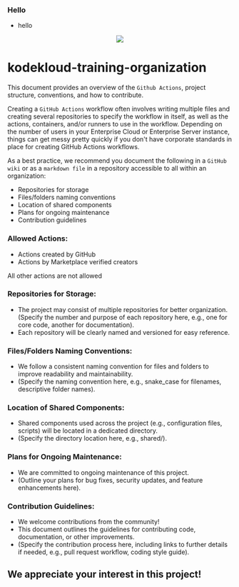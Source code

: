### Hello
 - hello

<p align="center">
    <img src="https://github.com/kk-org2/.github/assets/28925814/93b41673-b584-4260-a937-8ec6281b10ee" />
</p>

# kodekloud-training-organization
This document provides an overview of the `Github Actions`, project structure, conventions, and how to contribute.

Creating a `GitHub Actions` workflow often involves writing multiple files and creating several repositories to specify the workflow in itself, as well as the actions, containers, and/or runners to use in the workflow. Depending on the number of users in your Enterprise Cloud or Enterprise Server instance, things can get messy pretty quickly if you don't have corporate standards in place for creating GitHub Actions workflows.

As a best practice, we recommend you document the following in a `GitHub wiki` or as a `markdown file` in a repository accessible to all within an organization:
- Repositories for storage
- Files/folders naming conventions
- Location of shared components
- Plans for ongoing maintenance
- Contribution guidelines

### Allowed Actions:
- Actions created by GitHub
- Actions by Marketplace verified creators

All other actions are not allowed

### Repositories for Storage:
- The project may consist of multiple repositories for better organization. (Specify the number and purpose of each repository here, e.g., one for core code, another for documentation).
- Each repository will be clearly named and versioned for easy reference.

### Files/Folders Naming Conventions:
- We follow a consistent naming convention for files and folders to improve readability and maintainability.
- (Specify the naming convention here, e.g., snake_case for filenames, descriptive folder names).

### Location of Shared Components:
- Shared components used across the project (e.g., configuration files, scripts) will be located in a dedicated directory.
- (Specify the directory location here, e.g., shared/).

### Plans for Ongoing Maintenance:
- We are committed to ongoing maintenance of this project.
- (Outline your plans for bug fixes, security updates, and feature enhancements here).

### Contribution Guidelines:
- We welcome contributions from the community!
- This document outlines the guidelines for contributing code, documentation, or other improvements.
- (Specify the contribution process here, including links to further details if needed, e.g., pull request workflow, coding style guide).

## We appreciate your interest in this project!
